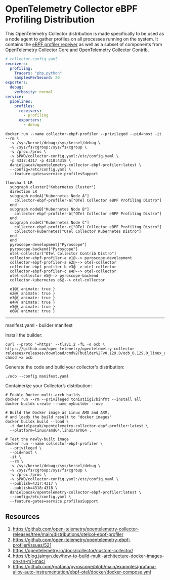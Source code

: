 # OpenTelemetry Collector eBPF Profiling Distribution

This OpenTelemetry Collector distribution is made specifically to be used as a node agent to gather
profiles on all processes running on the system. It contains the [eBPF profiler receiver] as well as
a subset of components from OpenTelemetry Collector Core and OpenTelemetry Collector Contrib.

``` yaml
# collector-config.yaml
receivers:
  profiling:
    Tracers: "php,python"
    SamplesPerSecond: 20
exporters:
  debug:
    verbosity: normal
service:
  pipelines:
    profiles:
      receivers:
        - profiling
      exporters:
        - debug
```

```
docker run --name collector-ebpf-profiler --privileged --pid=host -it --rm \
  -v /sys/kernel/debug:/sys/kernel/debug \
  -v /sys/fs/cgroup:/sys/fs/cgroup \
  -v /proc:/proc \
  -v $PWD/collector-config.yaml:/etc/config.yaml \
  -p 4317:4317 -p 4318:4318 \
  danielpacak/opentelemetry-collector-ebpf-profiler:latest \
  --config=/etc/config.yaml \
  --feature-gates=service.profilesSupport
```

``` mermaid
flowchart LR
  subgraph cluster["Kubernetes Cluster"]
  direction LR
  subgraph nodeA["Kubernetes Node A"]
    collector-ebpf-profiler-a["OTel Collector eBPF Profiling Distro"]
  end
  subgraph nodeB["Kubernetes Node B"]
    collector-ebpf-profiler-b["OTel Collector eBPF Profiling Distro"]
  end
  subgraph nodeC["Kubernetes Node C"]
    collector-ebpf-profiler-c["OTel Collector eBPF Profiling Distro"]
    collector-kubernetes["OTel Collector Kubernetes Distro"]
  end
  end
  pyroscope-development["Pyroscope"]
  pyroscope-backend["Pyroscope"]
  otel-collector["OTel Collector Contrib Distro"]
  collector-ebpf-profiler-a e1@--> pyroscope-development
  collector-ebpf-profiler-a e2@--> otel-collector
  collector-ebpf-profiler-b e3@--> otel-collector
  collector-ebpf-profiler-c e4@--> otel-collector
  otel-collector e5@--> pyroscope-backend
  collector-kubernetes e6@--> otel-collector

  e1@{ animate: true }
  e2@{ animate: true }
  e3@{ animate: true }
  e4@{ animate: true }
  e5@{ animate: true }
  e6@{ animate: true }
```

---

manifest.yaml - builder manifest

Install the builder:

```
curl --proto '=https' --tlsv1.2 -fL -o ocb \
https://github.com/open-telemetry/opentelemetry-collector-releases/releases/download/cmd%2Fbuilder%2Fv0.129.0/ocb_0.129.0_linux_amd64
chmod +x ocb
```

Generate the code and build your collector's distribution:

```
./ocb --config manifest.yaml
```

Containerize your Collector’s distribution:

```
# Enable Docker multi-arch builds
docker run --rm --privileged tonistiigi/binfmt --install all
docker buildx create --name mybuilder --use
```

```
# Build the Docker image as Linux AMD and ARM,
# and loads the build result to "docker images"
docker buildx build --load \
  -t danielpacak/opentelemetry-collector-ebpf-profiler:latest \
  --platform=linux/amd64,linux/arm64 .
```

```
# Test the newly-built image
docker run --name collector-ebpf-profiler \
  --privileged \
  --pid=host \
  -it \
  --rm \
  -v /sys/kernel/debug:/sys/kernel/debug \
  -v /sys/fs/cgroup:/sys/fs/cgroup \
  -v /proc:/proc \
  -v $PWD/collector-config.yaml:/etc/config.yaml \
  --publish=4317:4317 \
  --publish=4318:4318 \
  danielpacak/opentelemetry-collector-ebpf-profiler:latest \
  --config=/etc/config.yaml \
  --feature-gates=service.profilesSupport
```

## Resources

1. https://github.com/open-telemetry/opentelemetry-collector-releases/tree/main/distributions/otelcol-ebpf-profiler
2. https://github.com/open-telemetry/opentelemetry-ebpf-profiler/issues/521
3. https://opentelemetry.io/docs/collector/custom-collector/
4. https://blog.jaimyn.dev/how-to-build-multi-architecture-docker-images-on-an-m1-mac/
5. https://github.com/grafana/pyroscope/blob/main/examples/grafana-alloy-auto-instrumentation/ebpf-otel/docker/docker-compose.yml

[eBPF profiler receiver]: https://github.com/open-telemetry/opentelemetry-ebpf-profiler
